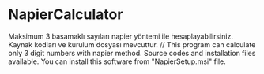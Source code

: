 # NapierCalculator

Maksimum 3 basamaklı sayıları napier yöntemi ile hesaplayabilirsiniz. Kaynak kodları ve kurulum dosyası mevcuttur.
//
This program can calculate only 3 digit numbers with napier method. Source codes and installation files available.
You can install this software from "NapierSetup.msi" file.
